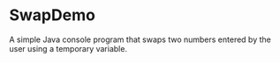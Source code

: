 # SwapDemo
A simple Java console program that swaps two numbers entered by the user using a temporary variable.
